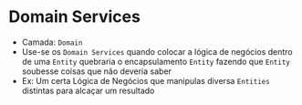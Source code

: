 # Domain Services
- Camada: `Domain`
- Use-se os `Domain Services` quando colocar a  lógica de negócios dentro de uma `Entity` quebraria o encapsulamento `Entity` fazendo que `Entity` soubesse coisas que não deveria saber
-  Ex: Um certa Lógica de Negócios que manipulas diversa `Entities` distintas para alcaçar um resultado